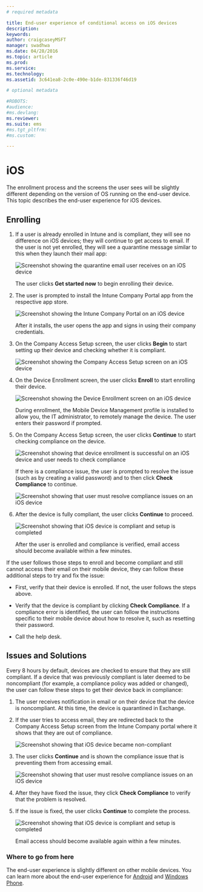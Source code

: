 ```yaml
---
# required metadata

title: End-user experience of conditional access on iOS devices
description:
keywords:
author: craigcaseyMSFT
manager: swadhwa
ms.date: 04/28/2016
ms.topic: article
ms.prod:
ms.service:
ms.technology:
ms.assetid: 3c641ea8-2c0e-490e-b1de-831336f46d19

# optional metadata

#ROBOTS:
#audience:
#ms.devlang:
ms.reviewer:
ms.suite: ems
#ms.tgt_pltfrm:
#ms.custom:

---
```


# iOS

The enrollment process and the screens the user sees will be slightly different depending on the version of OS running on the end-user device. This topic describes the end-user experience for iOS devices.

## Enrolling

1.  If a user is already enrolled in Intune and is compliant, they will see no difference on iOS devices; they will continue to get access to email. If the user is not yet enrolled, they will see a quarantine message similar to this when they launch their mail app:

    ![Screenshot showing the quarantine email user receives on an iOS device](./media/ProtectEmail/EUX-iOS-Get-Started.PNG)

    The user clicks **Get started now** to begin enrolling their device.

2.  The user is prompted to install the Intune Company Portal app from the respective app store.

    ![Screenshot showing the Intune Company Portal on an iOS device](./media/ProtectEmail/EUX-iOS-intune-Company-Portal.png)

    After it installs, the user opens the app and signs in using their company credentials.

3.  On the Company Access Setup screen, the user clicks **Begin** to start setting up their device and checking whether it is compliant.

    ![Screenshot showing the Company Access Setup screen on an iOS device](./media/ProtectEmail/EUX-iOS-company-AccessSetup.png)

4.  On the Device Enrollment screen, the user clicks **Enroll** to start enrolling their device.

    ![Screenshot showing the Device Enrollment screen on an iOS device](./media/ProtectEmail/EUX-iOS-device-Enrollment.png)

    During enrollment, the Mobile Device Management profile is installed to allow you, the IT administrator, to remotely manage the device. The user enters their password if prompted.

5.  On the Company Access Setup screen, the user clicks **Continue** to start checking compliance on the device.

    ![Screenshot showing that device enrollment is successful on an iOS device and user needs to check compliance](./media/ProtectEmail/EUX-iOS-device-Compliance-Check.png)

    If there is a compliance issue, the user is prompted to resolve the issue (such as by creating a valid password) and to then click **Check Compliance** to continue.

    ![Screenshot showing that user must resolve compliance issues on an iOS device](./media/ProtectEmail/EUX-iOS-check-Compliance.png)

6.  After the device is fully compliant, the user clicks **Continue** to proceed.

    ![Screenshot showing that iOS device is compliant and setup is completed](./media/ProtectEmail/EUX-iOS-compliance-Check-Completed.png)

    After the user is enrolled and compliance is verified, email access should become available within a few minutes.

If the user follows those steps to enroll and become compliant and still cannot access their email on their mobile device, they can follow these additional steps to try and fix the issue:

-   First, verify that their device is enrolled. If not, the user follows the steps above.

-   Verify that the device is compliant by clicking **Check Compliance**. If a compliance error is identified, the user can follow the instructions specific to their mobile device about how to resolve it, such as resetting their password.

-   Call the help desk.

## Issues and Solutions
Every 8 hours by default, devices are checked to ensure that they are still compliant. If a device that was previously compliant is later deemed to be noncompliant (for example, a compliance policy was added or changed), the user can follow these steps to get their device back in compliance:

1.  The user receives notification in email or on their device that the device is noncompliant. At this time, the device is quarantined in Exchange.

2.  If the user tries to access email, they are redirected back to the Company Access Setup screen from the Intune Company portal where it shows that they are out of compliance.

    ![Screenshot showing that iOS device became non-compliant](./media/ProtectEmail/EUX-iOS-fallOut-Compliance.png)

3.  The user clicks **Continue** and is shown the compliance issue that is preventing them from accessing email.

    ![Screenshot showing that user must resolve compliance issues on an iOS device](./media/ProtectEmail/EUX-iOS-check-Compliance.png)

4.  After they have fixed the issue, they click **Check Compliance** to verify that the problem is resolved.

5.  If the issue is fixed, the user clicks **Continue** to complete the process.

    ![Screenshot showing that iOS device is compliant and setup is completed](./media/ProtectEmail/EUX-iOS-compliance-Check-Completed.png)

    Email access should become available again within a few minutes.

### Where to go from here
The end-user experience is slightly different on other mobile devices. You can learn more about the end-user experience for [Android](../Solutions/end-user-experience-conditional-access-android.md) and [Windows Phone](../Solutions/end-user-experience-conditional-access-winphone.md).
